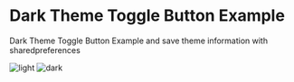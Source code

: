 # Dark Theme Toggle Button Example

Dark Theme Toggle Button Example and save theme information with sharedpreferences

![light](https://user-images.githubusercontent.com/15326303/177027100-fa072ed7-126e-4002-b468-6adfdd0da9e0.png)
![dark](https://user-images.githubusercontent.com/15326303/177027102-afb35b0a-193f-4477-be51-ff354f1f04bc.png)

